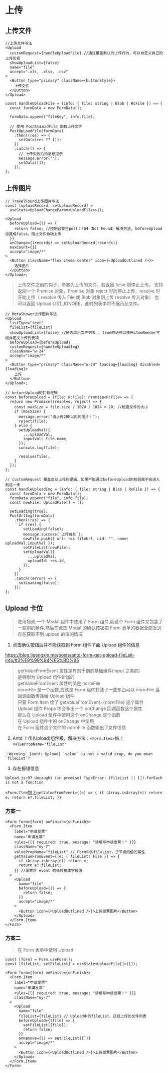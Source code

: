 # 上传

## 上传文件

```tsx
//上传文件写法
<Upload
  customRequest={handleUploadFile} //通过覆盖默认的上传行为，可以自定义自己的上传实现
  showUploadList={false}
  name="file"
  accept=".xls, .xlsx, .csv"
>
  <Button type="primary" className={buttonStyle}>
    上传文件
  </Button>
</Upload>
```

```tsx
const handleUploadFile = (info: { file: string | Blob | RcFile }) => {
  const formData = new FormData();

  formData.append("fileKey", info.file);

  // 使用 PostUpLoadFile 函数上传文件
  PostUpLoadFile(formData)
    .then((res) => {
      setData(res ?? []);
    })
    .catch(() => {
      // 上传失败后的消息提示
      message.error("");
      setData([]);
    });
};
```

## 上传图片

```tsx
// TravelFound上传图片写法
const [uploadRecord, setUploadRecord] =
  useState<UploadChangeParam<UploadFile>>();

<Upload
  beforeUpload={() => {
    return false; //控制台警告post：404（Not Found）解决方法, beforeUpload设置成false，阻止文件自动上传
  }}
  onChange={(records) => setUploadRecord(records)}
  maxCount={1}
  accept="image/*"
>
  <Button className="flex items-center" icon={<UploadOutlined />}>
    选择图片
  </Button>
</Upload>;
```

> 上传文件之前的钩子，参数为上传的文件，若返回 false 则停止上传。
> 支持返回一个 Promise 对象，Promise 对象 reject 时则停止上传，resolve 时开始上传（ resolve 传入 File 或 Blob 对象则上传 resolve 传入对象）
> 也可以返回 Upload.LIST_IGNORE，此时列表中将不展示此文件。

```tsx
// MetaShower上传图片写法
<Upload
  listType="text"
  fileList={fileList}
  showUploadList={false} //是否展示文件列表 , true的话可以使用itemRender字段自定义上传列表项
  beforeUpload={beforeUpload}
  customRequest={handleUploadImg}
  className="w-24"
  accept="image/*"
>
  <Button type="primary" className="w-24" loading={loading} disabled={loading}>
    上传
  </Button>
</Upload>;

// beforeUpload的拦截逻辑
const beforeUpload = (file: RcFile): Promise<RcFile> => {
  return new Promise((resolve, reject) => {
    const maxSize = file.size / 1024 / 1024 > 20; //检查文件的大小
    if (maxSize) {
      message.error("请上传20M以内的图片！");
      reject(file);
    } else {
      setUploadVal({
        ...uploadVal,
        inputVal: file.name,
      });
      console.log(file);

      resolve(file);
    }
  });
};

// customRequest 覆盖自动上传的逻辑，如果不能通过beforeUpload的校验就不会进入到这一步
const handleUploadImg = (info: { file: string | Blob | RcFile }) => {
  const formData = new FormData();
  formData.append("file", info.file);
  const newFile: UploadFile[] = [];

  setLoading(true);
  PostUrlImg(formData)
    .then((res) => {
      if (res) {
        setLoading(false);
        message.success(`上传成功`);
        newFile.push({ url: res.fileUrl, uid: "", name: uploadVal.inputVal });
        setFileList(newFile);
        setUploadVal({
          ...uploadVal,
          uploadId: res.id,
        });
      }
    })
    .catch((error) => {
      setLoading(false);
    });
};
```

## Upload 卡位

> 使用场景,一个 Modal 组件中使用了 Form 组件,而这个 Form 组件又包含了一些别的组件,然后在点击 Modal 的确认按钮把 Form 表单的数据全部发送
> 存在获取不到 upload 的值的情况

1. 点击确认按钮后并不能获取到 Form 组件下面 Upload 组件的信息

https://blog.ligengxin.me/posts/antd-form-get-upload-fileLsit-info/#3%E9%99%84%E5%BD%95

> getValueFromEvent 属性是有别于别的基础组件(Input 之类的)  
> 是特别为 Upload 组件新加的  
> getValueFromEvent 属性的值是 normFile  
> normFile 是一个函数,应该是 Form 组件封装了一些东西可以 normFile 当回调函数传递给 Upload 组件  
> 只要 Form.Item 给了 getValueFromEvent={normFile} 这个属性  
> Upload 组件 Props 中会多出一个 onChange 回调函数这个属性  
> 那么在 Upload 组件中使用这个 onChange 这个函数  
> 在 Upload 组件中的 onChange 中使用  
> 在 Form 组件这个文件的 normFile 函数输出了文件信息

2. Antd 上传(Upload)组件报，解决方法：`<Form.Item>`加上`valuePropName="fileList"`

```log
：Warning: [antd: Upload] `value` is not a valid prop, do you mean `fileList`?
```

3. 存在报错信息

```log
Upload.js:97 Uncaught (in promise) TypeError: (fileList || []).forEach is not a function
```

`<Form.Item`加上`getValueFromEvent={(e) => {
      if (Array.isArray(e)) return e;
      return e?.fileList;
    }}`

### 方案一

```tsx
<Form form={form} onFinish={onFinish}>
  <Form.Item
    label="申请发票"
    name="申请发票"
    rules={[{ required: true, message: "请填写申请发票！" }]}
    className="my-7"
    valuePropName="fileList" // Form中的fileList，子节点的值的属性
    getValueFromEvent={(e: { fileList: File }) => {
      if (Array.isArray(e)) return e;
      return e?.fileList;
    }} //设置将 event 的值转换成字段值
  >
    <Upload
      name="file"
      beforeUpload={() => {
        return false;
      }}
      accept="image/*"
    >
      <Button icon={<UploadOutlined />}>上传发票图片</Button>
    </Upload>
  </Form.Item>
</Form>
```

### 方案二

> 在 Form 表单中使用 Upload

```tsx
const [form] = Form.useForm();
const [fileList, setFileList] = useState<UploadFile[]>([]);
```

```tsx
<Form form={form} onFinish={onFinish}>
  <Form.Item
    label="申请发票"
    name="申请发票"
    rules={[{ required: true, message: "请填写申请发票！" }]}
    className="my-7"
  >
    <Upload
      name="file"
      fileList={fileList} // Upload中的fileList，已经上传的文件列表
      beforeUpload={(file) => {
        setFileList([file]);
        return false;
      }}
      onRemove={() => setFileList([])}
      accept="image/*"
    >
      <Button icon={<UploadOutlined />}>上传发票图片</Button>
    </Upload>
  </Form.Item>
</Form>
```
